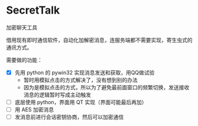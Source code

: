 # SecretTalk
加密聊天工具

借用现有即时通信软件，自动化加解密消息，连服务端都不需要实现，寄生虫式的通讯方式。  

需要做的功能：  
- [x] 先用 python 的 pywin32 实现消息发送和获取，用QQ做试验
    - 暂时用模拟点击的方式解决了，没有想到别的办法
    - 因为是模拟点击的方式，所以为了避免最前面窗口的频繁切换，发送接收消息的逻辑暂时写成主动触发
- [ ] 底层使用 python，界面用 QT 实现（界面可能最后再加）
- [ ] 用 AES 加密消息
- [ ] 发消息前进行会话密钥协商，然后可以加密通信
